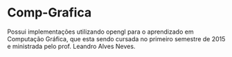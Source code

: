 # Comp-Grafica
Possui implementações utilizando opengl para o aprendizado em Computação Gráfica, que esta sendo cursada no primeiro semestre de 2015 e ministrada pelo prof. Leandro Alves Neves.